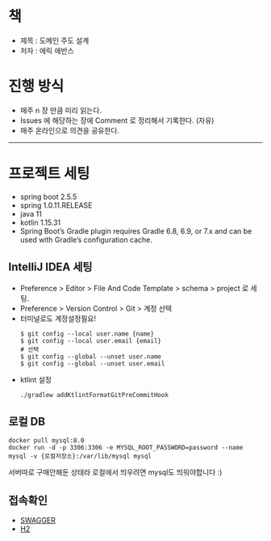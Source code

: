 # 책

- 제목 : 도메인 주도 설계
- 저자 : 에릭 에반스

# 진행 방식

- 매주 n 장 만큼 미리 읽는다.
- Issues 에 해당하는 장에 Comment 로 정리해서 기록한다. (자유)
- 매주 온라인으로 의견을 공유한다.

----

# 프로젝트 세팅

- spring boot 2.5.5
- spring 1.0.11.RELEASE
- java 11
- kotlin 1.15.31
- Spring Boot’s Gradle plugin requires Gradle 6.8, 6.9, or 7.x and can be used with Gradle’s configuration cache.

## IntelliJ IDEA 세팅

- Preference > Editor > File And Code Template > schema > project 로 세팅.
- Preference > Version Control > Git > 계정 선택
- 터미널로도 계정설정필요!
    ```shell
    $ git config --local user.name {name}
    $ git config --local user.email {email}
    # 선택
    $ git config --global --unset user.name
    $ git config --global --unset user.email
    ```
- ktlint 설정
  ```shell
  ./gradlew addKtlintFormatGitPreCommitHook
  ```

## 로컬 DB

```shell
docker pull mysql:8.0
docker run -d -p 3306:3306 -e MYSQL_ROOT_PASSWORD=password --name mysql -v {로컬저장소}:/var/lib/mysql mysql
```

서버따로 구매안해둔 상태라 로컬에서 띄우려면 mysql도 띄워야합니다 :)

## 접속확인

- [SWAGGER](http://localhost:10001/swagger-ui/index.html)
- [H2](http://localhost:10001/h2-console/)
